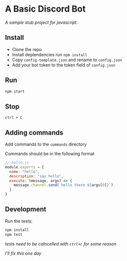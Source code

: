 # A Basic Discord Bot

_A sample stub project for javascript._

## Install
* Clone the repo
* Install deplendencies run `npm install`
* Copy `config-template.json` and rename to `config.json`
* Add your bot token to the token field of `config.json`

## Run
```sh
npm start
```

## Stop
```
ctrl + C
```

## Adding commands
Add commands to the `commands` directory

Commands should be in the following format
```js
// hello.js
module.exports = {
  name: "hello",
  description: "say hello",
  execute: (message, args) => {
    message.channel.send(`hello there ${args[0]}`)
  }
}
```

## Development

Run the tests:

```sh
npm install
npm test
```
_tests need to be calncelled with `ctrl+c` for some reason_

_I'll fix this one day_
